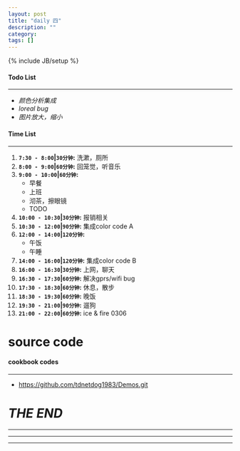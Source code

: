```yaml
---
layout: post
title: "daily 四"
description: ""
category: 
tags: []
---
```

{% include JB/setup %}
#### Todo List
***
* *颜色分析集成*
* *loreal bug*
* *图片放大，缩小*

#### Time List
***
1. **`7:30 - 8:00`|`30分钟`:** 洗漱，厕所
2. **`8:00 - 9:00`|`60分钟`:** 回笼觉，听音乐
3. **`9:00 - 10:00`|`60分钟`:**
	* 早餐
	* 上班
	* 沏茶，擦眼镜
	* TODO
5. **`10:00 - 10:30`|`30分钟`:** 报销相关
6. **`10:30 - 12:00`|`90分钟`:** 集成color code A
7. **`12:00 - 14:00`|`120分钟`:**
	* 午饭
	* 午睡
8. **`14:00 - 16:00`|`120分钟`:** 集成color code B
9. **`16:00 - 16:30`|`30分钟`:** 上网，聊天
10. **`16:30 - 17:30`|`60分钟`:** 解决gprs/wifi bug
11. **`17:30 - 18:30`|`60分钟`:** 休息，散步
12. **`18:30 - 19:30`|`60分钟`:** 晚饭
13. **`19:30 - 21:00`|`90分钟`:** 遛狗
14. **`21:00 - 22:00`|`60分钟`:** ice & fire 0306

# source code
#### cookbook codes
***
* https://github.com/tdnetdog1983/Demos.git

# *THE END*
***
***
***